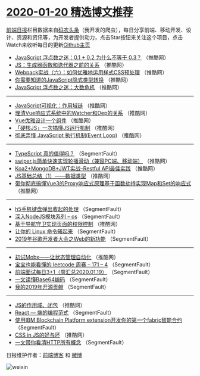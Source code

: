 # [2020-01-20 精选博文推荐](http://hao.caibaojian.com/date/2020/01/20)

[前端日报](http://caibaojian.com/c/news)栏目数据来自[码农头条](http://hao.caibaojian.com/)（我开发的爬虫），每日分享前端、移动开发、设计、资源和资讯等，为开发者提供动力，点击Star按钮来关注这个项目，点击Watch来收听每日的更新[Github主页](https://github.com/kujian/frontendDaily)
* [JavaScript 浮点数之迷：0.1 + 0.2 为什么不等于 0.3？](http://hao.caibaojian.com/136647.html) （推酷网）
* [JS：生成器函数和迭代器之前的关系](http://hao.caibaojian.com/136648.html) （推酷网）
* [Webpack实战（六）：如何优雅地运用样式CSS预处理](http://hao.caibaojian.com/136642.html) （推酷网）
* [你需要知道的JavaScript隐式类型转换](http://hao.caibaojian.com/136629.html) （推酷网）
* [JavaScript 浮点数之迷：大数危机](http://hao.caibaojian.com/136643.html) （推酷网）

***
* [JavaScript️可视化：作用域链](http://hao.caibaojian.com/136644.html) （推酷网）
* [理清Vue响应式系统中的Watcher和Dep的关系](http://hao.caibaojian.com/136634.html) （推酷网）
* [Vue优雅设计一个组件](http://hao.caibaojian.com/136645.html) （推酷网）
* [「硬核JS」一次搞懂JS运行机制](http://hao.caibaojian.com/136646.html) （推酷网）
* [彻底弄懂 JavaScript 执行机制(Event Loop)](http://hao.caibaojian.com/136636.html) （推酷网）

***
* [TypeScript 真的值得吗？](http://hao.caibaojian.com/136615.html) （SegmentFault）
* [swiper.js简单快速实现轮播滑动（兼容PC端、移动端）](http://hao.caibaojian.com/136637.html) （推酷网）
* [Koa2+MongoDB+JWT实战&#8211;Restful API最佳实践](http://hao.caibaojian.com/136638.html) （推酷网）
* [JS基础总结（1）——数据类型](http://hao.caibaojian.com/136639.html) （推酷网）
* [带你彻底搞懂Vue3的Proxy响应式原理基于函数劫持实现Map和Set的响应式](http://hao.caibaojian.com/136640.html) （推酷网）

***
* [h5手机键盘弹出收起的处理](http://hao.caibaojian.com/136610.html) （SegmentFault）
* [深入NodeJS模块系列 &#8211; os](http://hao.caibaojian.com/136621.html) （SegmentFault）
* [基于导航守卫实现页面的权限控制](http://hao.caibaojian.com/136632.html) （推酷网）
* [让你的 Linux 命令骚起来](http://hao.caibaojian.com/136611.html) （SegmentFault）
* [2019年谷歌开发者大会之Web的新功能](http://hao.caibaojian.com/136622.html) （SegmentFault）

***
* [初试Mobx——让状态管理自动化](http://hao.caibaojian.com/136633.html) （推酷网）
* [宝宝也能看懂的 leetcode 周赛 &#8211; 171 &#8211; 4](http://hao.caibaojian.com/136612.html) （SegmentFault）
* [前端面试每日3+1（周汇总2020.01.19）](http://hao.caibaojian.com/136623.html) （SegmentFault）
* [一文读懂Base64编码](http://hao.caibaojian.com/136613.html) （SegmentFault）
* [我的2019年开源贡献](http://hao.caibaojian.com/136624.html) （SegmentFault）

***
* [JS的作用域、闭包](http://hao.caibaojian.com/136635.html) （推酷网）
* [React — 端的编程范式](http://hao.caibaojian.com/136614.html) （SegmentFault）
* [使用IBM Blockchain Platform extension开发你的第一个fabric智能合约](http://hao.caibaojian.com/136625.html) （SegmentFault）
* [CSS in JS的好与坏](http://hao.caibaojian.com/136626.html) （推酷网）
* [一文带你看清HTTP所有概念](http://hao.caibaojian.com/136616.html) （SegmentFault）

日报维护作者：[前端博客](http://caibaojian.com/) 和 [微博](http://caibaojian.com/go/weibo)

![weixin](https://user-images.githubusercontent.com/3055447/38468989-651132ac-3b80-11e8-8e6b-15122322a9d7.png)